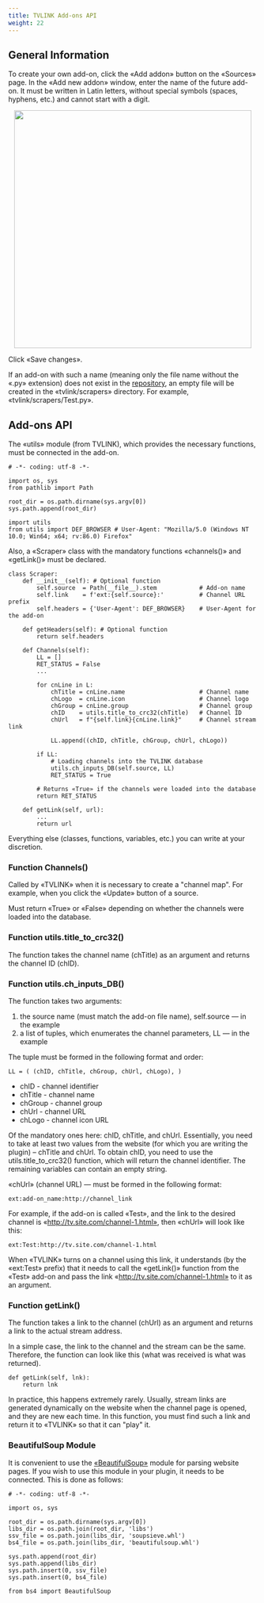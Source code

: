```yaml
---
title: TVLINK Add-ons API
weight: 22
---
```


## General Information

To create your own add-on, click the «Add addon» button on the «Sources» page.
In the «Add new addon» window, enter the name of the future add-on.
It must be written in Latin letters, without special symbols (spaces, hyphens, etc.) and cannot start with a digit.

<p align="center">
  <a href="/tvlink/addons/01.png"><img src="/tvlink/addons/01.png" width="480"/></a>
</p>

Click «Save changes».

If an add-on with such a name (meaning only the file name without the «.py» extension)
does not exist in the <a target='_blank' href="https://github.com/AlexELEC/TVLINK-ADDONS">repository</a>,
an empty file will be created in the «tvlink/scrapers» directory. For example, «tvlink/scrapers/Test.py».

## Add-ons API

The «utils» module (from TVLINK), which provides the necessary functions, must be connected in the add-on.

    # -*- coding: utf-8 -*-
    
    import os, sys
    from pathlib import Path
    
    root_dir = os.path.dirname(sys.argv[0])
    sys.path.append(root_dir)
    
    import utils
    from utils import DEF_BROWSER # User-Agent: "Mozilla/5.0 (Windows NT 10.0; Win64; x64; rv:86.0) Firefox"

Also, a «Scraper» class with the mandatory functions «channels()» and «getLink()» must be declared.

    class Scraper:
        def __init__(self): # Optional function
            self.source  = Path(__file__).stem            # Add-on name
            self.link    = f'ext:{self.source}:'          # Channel URL prefix
            self.headers = {'User-Agent': DEF_BROWSER}    # User-Agent for the add-on
    
        def getHeaders(self): # Optional function
            return self.headers
    
        def Channels(self):
            LL = []
            RET_STATUS = False
            ...
            
            for cnLine in L:
                chTitle = cnLine.name                     # Channel name
                chLogo  = cnLine.icon                     # Channel logo
                chGroup = cnLine.group                    # Channel group
                chID    = utils.title_to_crc32(chTitle)   # Channel ID
                chUrl   = f"{self.link}{cnLine.link}"     # Channel stream link   
    
                LL.append((chID, chTitle, chGroup, chUrl, chLogo))
            
            if LL:
                # Loading channels into the TVLINK database
                utils.ch_inputs_DB(self.source, LL)
                RET_STATUS = True
    
            # Returns «True» if the channels were loaded into the database
            return RET_STATUS
    
        def getLink(self, url):
            ...
            return url

Everything else (classes, functions, variables, etc.) you can write at your discretion.

### Function Channels()

Called by «TVLINK» when it is necessary to create a "channel map".
For example, when you click the «Update» button of a source.

Must return «True» or «False» depending on whether the channels were loaded into the database.

### Function utils.title_to_crc32()

The function takes the channel name (chTitle) as an argument and returns the channel ID (chID).

### Function utils.ch_inputs_DB()

The function takes two arguments:

1. the source name (must match the add-on file name), self.source — in the example
2. a list of tuples, which enumerates the channel parameters, LL — in the example

The tuple must be formed in the following format and order:

    LL = ( (chID, chTitle, chGroup, chUrl, chLogo), )

+ chID - channel identifier
+ chTitle - channel name
+ chGroup - channel group
+ chUrl - channel URL
+ chLogo - channel icon URL

Of the mandatory ones here: chID, chTitle, and chUrl.
Essentially, you need to take at least two values from the website (for which you are writing the plugin) – chTitle and chUrl.
To obtain chID, you need to use the utils.title_to_crc32() function, which will return the channel identifier.
The remaining variables can contain an empty string.

«chUrl» (channel URL) — must be formed in the following format:

    ext:add-on_name:http://channel_link

For example, if the add-on is called «Test», and the link to the desired channel is «http://tv.site.com/channel-1.html», then «chUrl» will look like this:

    ext:Test:http://tv.site.com/channel-1.html

When «TVLINK» turns on a channel using this link, it understands (by the «ext:Test» prefix) that it needs to call the «getLink()» function
from the «Test» add-on and pass the link «http://tv.site.com/channel-1.html» to it as an argument.

### Function getLink()

The function takes a link to the channel (chUrl) as an argument and returns a link to the actual stream address.

In a simple case, the link to the channel and the stream can be the same.
Therefore, the function can look like this (what was received is what was returned).

    def getLink(self, lnk):
        return lnk

In practice, this happens extremely rarely. Usually, stream links are generated dynamically on the website when the channel page is opened, and they are new each time.
In this function, you must find such a link and return it to «TVLINK» so that it can "play" it.

### BeautifulSoup Module

It is convenient to use the <a target='_blank' href="https://www.crummy.com/software/BeautifulSoup/">«BeautifulSoup»</a> module for parsing website pages.
If you wish to use this module in your plugin, it needs to be connected. This is done as follows:

    # -*- coding: utf-8 -*-
    
    import os, sys
    
    root_dir = os.path.dirname(sys.argv[0])
    libs_dir = os.path.join(root_dir, 'libs')
    ssv_file = os.path.join(libs_dir, 'soupsieve.whl')
    bs4_file = os.path.join(libs_dir, 'beautifulsoup.whl')
    
    sys.path.append(root_dir)
    sys.path.append(libs_dir)
    sys.path.insert(0, ssv_file)
    sys.path.insert(0, bs4_file)
    
    from bs4 import BeautifulSoup
